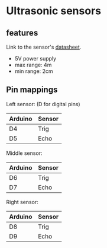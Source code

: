 # Ultrasonic sensors
## features
Link to the sensor's [datasheet](https://www.mouser.com/ds/2/813/HCSR04-1022824.pdf).
* 5V power supply
* max range: 4m
* min range: 2cm

## Pin mappings
Left sensor: (D for digital pins)

| Arduino | Sensor |
|---------|--------|
| D4      | Trig   |
| D5      | Echo   |

Middle sensor:

| Arduino | Sensor|
|---------|-------|
| D6      | Trig  |
| D7      | Echo  |

Right sensor: 

| Arduino | Sensor |
|---------|--------|
| D8      | Trig   |
| D9      | Echo   |
